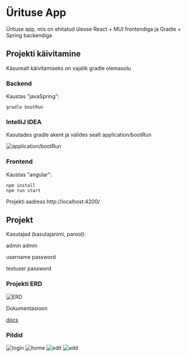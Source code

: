 # Ürituse App

Ürituse app, mis on ehitatud ülesse React + MUI frontendiga ja Gradle + Spring backendiga

## Projekti käivitamine


Käsurealt käivitamiseks on vajalik gradle olemasolu

### Backend

Kaustas "javaSpring":
```
gradle bootRun
````
### IntelliJ IDEA

Kasutades gradle akent ja valides sealt application/bootRun

![application/bootRun](/pics/gradle.png)


### Frontend

Kaustas "angular":

```
npm install
npm run start 
```

Projekti aadress http://localhost:4200/

## Projekt

Kasutajad (kasutajanimi, parool):

admin admin

username password

testuser password

### Projekti ERD

![ERD](/pics/PetERD.png)

Dokumentasioon

[docs](DOCS.md)
### Pildid

![login](/pics/1.png)
![home](/pics/2.png)
![edit](/pics/4.png)
![add](/pics/3.png)








